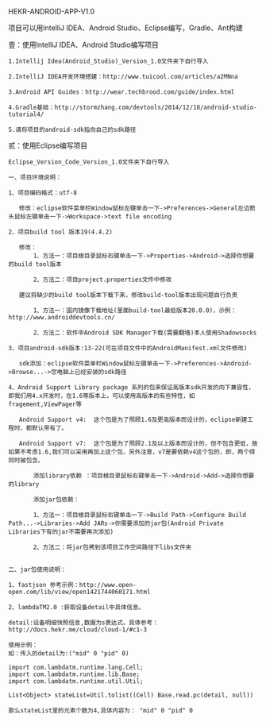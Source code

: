 HEKR-ANDROID-APP-V1.0 

项目可以用IntelliJ IDEA、Android Studio、Eclipse编写，Gradle、Ant构建

壹：使用IntelliJ IDEA、Android Studio编写项目

    1.Intellij Idea(Android_Studio)_Version_1.0文件夹下自行导入 

    2.IntelliJ IDEA开发环境搭建：http://www.tuicool.com/articles/a2MNna

    3.Android API Guides：http://wear.techbrood.com/guide/index.html

    4.Gradle基础：http://stormzhang.com/devtools/2014/12/18/android-studio-tutorial4/

    5.请将项目的android-sdk指向自己的sdk路径

贰：使用Eclipse编写项目

    Eclipse_Version_Code_Version_1.0文件夹下自行导入

    一、项目环境说明：

    1、项目编码格式：utf-8

	   修改：eclipse软件菜单栏Window鼠标左键单击一下->Preferences->General左边箭头鼠标左键单击一下->Workspace->text file encoding

    2、项目build tool 版本19(4.4.2)

	   修改：
	       1、方法一：项目根目录鼠标右键单击一下->Properties->Android->选择你想要的build tool版本
		
	       2、方法二：项目project.properties文件中修改

	   建议将缺少的build tool版本下载下来，修改build-tool版本出现问题自行负责

	       1、方法一：国内镜像下载地址(里面build-tool最低版本20.0.0)，示例：http://www.androiddevtools.cn/

	       2、方法二：软件中Android SDK Manager下载(需要翻墙)本人使用Shadowsocks

    3、项目android-sdk版本:13-22(可在项目文件中的AndroidManifest.xml文件修改)

	   sdk添加：eclipse软件菜单栏Window鼠标左键单击一下->Preferences->Android->Browse...->您电脑上已经安装的sdk路径

    4、Android Support Library package 系列的包来保证高版本sdk开发的向下兼容性，即我们用4.x开发时，在1.6等版本上，可以使用高版本的有些特性，如fragement,ViewPager等

	   Android Support v4:  这个包是为了照顾1.6及更高版本而设计的，eclipse新建工程时，都默认带有了。

	   Android Support v7:  这个包是为了照顾2.1及以上版本而设计的，但不包含更低，故如果不考虑1.6,我们可以采用再加上这个包，另外注意，v7是要依赖v4这个包的，即，两个得同时被包含。

           添加library依赖 ：项目根目录鼠标右键单击一下->Android->Add->选择你想要的library

           添加jar包依赖：

	       1、方法一：项目根目录鼠标右键单击一下->Build Path->Configure Build Path...->Libraries->Add JARs->你需要添加的jar包(Android Private Libraries下有的jar不需要再次添加)
		   
	       2、方法二：将jar包拷到该项目工作空间路径下libs文件夹
		   
    
    二、jar包使用说明：

    1、fastjson 参考示例：http://www.open-open.com/lib/view/open1421744060171.html

    2、lambdaTM2.0 :获取设备detail中具体信息。

	detail:设备明细快照信息,数据为s表达式。具体参考：http://docs.hekr.me/cloud/cloud-1/#c1-3
    
	使用示例：
	如：传入的detail为:("mid" 0 "pid" 0)

	import com.lambdatm.runtime.lang.Cell;
	import com.lambdatm.runtime.lib.Base;
	import com.lambdatm.runtime.util.Util;
	
	List<Object> stateList=Util.tolist((Cell) Base.read.pc(detail, null))

	那么stateList里的元素个数为4,具体内容为： "mid" 0 "pid" 0

	
        
        
        
